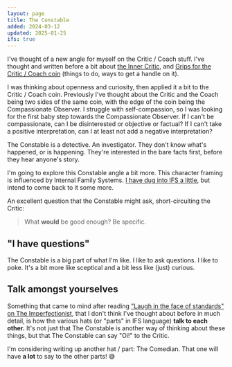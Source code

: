 ```yaml
---
layout: page
title: The Constable
added: 2024-03-12
updated: 2025-01-25
ifs: true
---
```


I've thought of a new angle for myself on the Critic / Coach stuff. I've thought and written before a bit about [the Inner Critic](/thinking/inner-critic/), and [Grips for the Critic / Coach coin](/thinking/grips-for-the-critic-coach-coin/) (things to do, ways to get a handle on it).

I was thinking about openness and curiosity, then applied it a bit to the Critic / Coach coin. Previously I've thought about the Critic and the Coach being two sides of the same coin, with the edge of the coin being the Compassionate Observer. I struggle with self-compassion, so I was looking for the first baby step towards the Compassionate Observer. If I can't be compassionate, can I be disinterested or objective or factual? If I can't take a positive interpretation, can I at least not add a negative interpretation? 

<div class="boxout">
The Constable is a detective. An investigator. They don't know what's happened, or is happening. They're interested in the bare facts first, before they hear anyone's story.
</div>

I'm going to explore this Constable angle a bit more. This character framing is influenced by Internal Family Systems. [I have dug into IFS a little](/thinking/notes-from-IFS-reading/), but intend to come back to it some more.

An excellent question that the Constable might ask, short-circuiting the Critic:

> What **would** be good enough? Be specific.

## "I have questions"

The Constable is a big part of what I'm like. I like to ask questions. I like to poke. It's a bit more like sceptical and a bit less like (just) curious.

## Talk amongst yourselves

Something that came to mind after reading ["Laugh in the face of standards" on The Imperfectionist](https://ckarchive.com/b/o8ukhqhk2wxv7sp2ww025ap66mwrrho), that I don't think I've thought about before in much detail, is how the various hats (or "parts" in IFS language) **talk to each other.** It's not just that The Constable is another way of thinking about these things, but that The Constable can say "Oi!" to the Critic.

I'm considering writing up another hat / part: The Comedian. That one will have **a lot** to say to the other parts! 😅